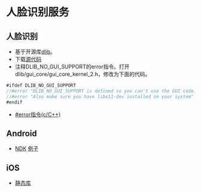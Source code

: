 # 人脸识别服务

## 人脸识别
* 基于开源库[dlib](http://dlib.net)。
* 下载[源代码](https://github.com/davisking/dlib)
* 注释DLIB_NO_GUI_SUPPORT的error指令。打开dlib/gui_core/gui_core_kernel_2.h，修改为下面的代码。

```java
#ifdef DLIB_NO_GUI_SUPPORT
//#error "DLIB_NO_GUI_SUPPORT is defined so you can't use the GUI code.  Turn DLIB_NO_GUI_SUPPORT off if you want to use it."
//#error "Also make sure you have libx11-dev installed on your system"
#endif
```
* [#error指令(c/C++)](https://msdn.microsoft.com/zh-cn/magazine/c8tk0xsk)


## Android
* [NDK](http://nbviewer.jupyter.org/github/wang-junjian/face-recognition-services/blob/master/face_recognition_android.ipynb)
  [例子](http://nbviewer.jupyter.org/github/wang-junjian/face-recognition-services/blob/master/face_recognition_android_example.ipynb)

## iOS
* [静态库](http://nbviewer.jupyter.org/github/wang-junjian/face-recognition-services/blob/master/face_recognition_ios_static.ipynb)
